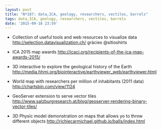 ```yaml
---
layout: post
title: "Nº187: data,ICA, geology, researchers, vectiles, barrels"
tags: data,ICA, geology, researchers, vectiles, barrels
date: '2015-09-18 23:59'
---
```


* Collection of useful tools and web resources to visualize data
  http://selection.datavisualization.ch/ gràcies @sitioshirts

* ICA 2015 map awards
  http://icaci.org/recipients-of-the-ica-map-awards-2015/

* 3D interactive to explore the geological history of the Earth
  http://media.hhmi.org/biointeractive/earthviewer_web/earthviewer.html

* World map with researchers per million of inhabitants (2011 data)
  http://chartsbin.com/view/1124

* GeoServer extension to serve vector tiles
  http://www.salzburgresearch.at/blog/geoserver-rendering-binary-vector-tiles/

* 3D Physic model demonstration on maps that allows yo to throw different objects
  http://richiecarmichael.github.io/balls/index.html
